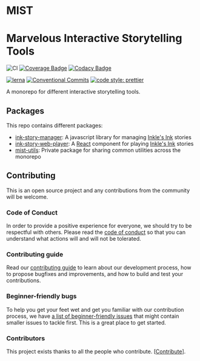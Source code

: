 # MIST

# Marvelous Interactive Storytelling Tools

![CI](https://github.com/FranciscoFornell/MIST/workflows/CI/badge.svg)
[![Coverage Badge](https://app.codacy.com/project/badge/Coverage/7b7c728b9545442295fb7151b9ce0d66)](https://www.codacy.com/gh/FranciscoFornell/MIST/dashboard?utm_source=github.com&utm_medium=referral&utm_content=FranciscoFornell/MIST&utm_campaign=Badge_Coverage)
[![Codacy Badge](https://app.codacy.com/project/badge/Grade/7b7c728b9545442295fb7151b9ce0d66)](https://www.codacy.com/gh/FranciscoFornell/MIST/dashboard?utm_source=github.com&utm_medium=referral&utm_content=FranciscoFornell/MIST&utm_campaign=Badge_Grade)

[![lerna](https://img.shields.io/badge/maintained%20with-lerna-cc00ff.svg)](https://lerna.js.org/)
[![Conventional Commits](https://img.shields.io/badge/Conventional%20Commits-1.0.0-yellow.svg)](https://conventionalcommits.org)
[![code style: prettier](https://img.shields.io/badge/code_style-prettier-ff69b4.svg?style=flat-square)](https://github.com/prettier/prettier)

A monorepo for different interactive storytelling tools.

## Packages

This repo contains different packages:

- [ink-story-manager](packages/ink-story-manager): A javascript library for managing [Inkle's Ink](https://www.inklestudios.com/ink/) stories
- [ink-story-web-player](packages/ink-story-web-player): A [React](https://es.reactjs.org/) component for playing [Inkle's Ink](https://www.inklestudios.com/ink/) stories
- [mist-utils](packages/mist-utils): Private package for sharing common utilities across the monorepo

## Contributing

This is an open source project and any contributions from the community will be welcome.

### Code of Conduct

In order to provide a positive experience for everyone, we should try to be respectful with others. Please read the [code of conduct](CODE_OF_CONDUCT.md) so that you can understand what actions will and will not be tolerated.

### Contributing guide

Read our [contributing guide](CONTRIBUTING.md) to learn about our development process, how to propose bugfixes and improvements, and how to build and test your contributions.

### Beginner-friendly bugs

To help you get your feet wet and get you familiar with our contribution process, we have [a list of beginner-friendly issues](https://github.com/FranciscoFornell/MIST/labels/%3Anew%3A%20good%20first%20issue) that might contain smaller issues to tackle first. This is a great place to get started.

### Contributors

This project exists thanks to all the people who contribute. [[Contribute](CONTRIBUTING.md)].
